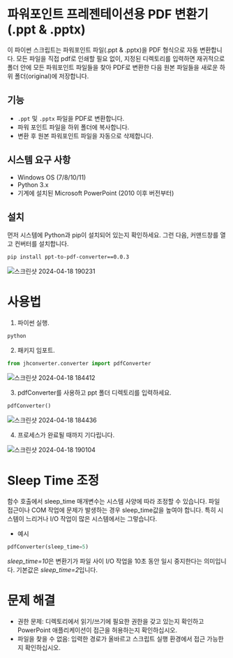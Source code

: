 
# 파워포인트 프레젠테이션용 PDF 변환기(.ppt & .pptx)

이 파이썬 스크립트는 파워포인트 파일(.ppt & .pptx)을 PDF 형식으로 자동 변환합니다. 모든 파일을 직접 pdf로 인쇄할 필요 없이, 지정된 디렉토리를 입력하면 재귀적으로 폴더 안에 모든 파워포인트 파일들을 찾아 PDF로 변환한 다음 원본 파일들을 새로운 하위 폴더(original)에 저장합니다.

## 기능
- `.ppt` 및 `.pptx` 파일을 PDF로 변환합니다.
- 파워 포인트 파일을 하위 폴더에 복사합니다.
- 변환 후 원본 파워포인트 파일을 자동으로 삭제합니다.

## 시스템 요구 사항
- Windows OS (7/8/10/11)
- Python 3.x
- 기계에 설치된 Microsoft PowerPoint (2010 이후 버전부터)

## 설치
먼저 시스템에 Python과 pip이 설치되어 있는지 확인하세요.
그런 다음, 커맨드창를 열고 컨버터를 설치합니다.

```bash
pip install ppt-to-pdf-converter==0.0.3
```
![스크린샷 2024-04-18 190231](https://github.com/Thongangerge/ppt-to-pdf-converter/assets/126161416/acd3e2fa-494a-4cd5-987b-19cf43a59b91)


# 사용법

1. 파이썬 실행.
```bash
python
```
2. 패키지 임포트.
```python
from jhconverter.converter import pdfConverter
```
![스크린샷 2024-04-18 184412](https://github.com/Thongangerge/ppt-to-pdf-converter/assets/126161416/6f5bfc26-fb6f-4386-afc4-cdab2e3bf589)

3. pdfConverter를 사용하고 ppt 폴더 디렉토리를 입력하세요.
```python
pdfConverter()
```
![스크린샷 2024-04-18 184436](https://github.com/Thongangerge/ppt-to-pdf-converter/assets/126161416/de8e5e5f-6aed-4b64-8b26-9f1012555702)

4. 프로세스가 완료될 때까지 기다립니다.

![스크린샷 2024-04-18 190104](https://github.com/Thongangerge/ppt-to-pdf-converter/assets/126161416/e6e262ab-5c7c-4ea6-b2c8-ad2b1d519cbe)

# Sleep Time 조정
함수 호출에서 sleep_time 매개변수는 시스템 사양에 따라 조정할 수 있습니다. 파일 접근이나 COM 작업에 문제가 발생하는 경우 sleep_time값을 높여야 합니다. 특히 시스템이 느리거나 I/O 작업이 많은 시스템에서는 그렇습니다.
- 예시
```python
pdfConverter(sleep_time=5)
```
*sleep_time=10*은 변환기가 파일 사이 I/O 작업을 10초 동안 일시 중지한다는 의미입니다. 기본값은 *sleep_time=2*입니다.

# 문제 해결
- 권한 문제: 디렉토리에서 읽기/쓰기에 필요한 권한을 갖고 있는지 확인하고 PowerPoint 애플리케이션이 접근을 허용하는지 확인하십시오.
- 파일을 찾을 수 없음: 입력한 경로가 올바르고 스크립트 실행 환경에서 접근 가능한지 확인하십시오.
